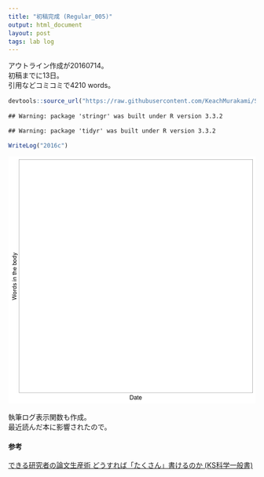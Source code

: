 ```yaml
---
title: "初稿完成 (Regular_005)"
output: html_document
layout: post
tags: lab log
---
```


アウトライン作成が20160714。  
初稿までに13日。  
引用などコミコミで4210 words。  


```r
devtools::source_url("https://raw.githubusercontent.com/KeachMurakami/Sources/master/MyData/WriteLog.R")
```

```
## Warning: package 'stringr' was built under R version 3.3.2
```

```
## Warning: package 'tidyr' was built under R version 3.3.2
```

```r
WriteLog("2016c")
```

![plot of chunk unnamed-chunk-1](/figure/source/2016-07-27-Pub2016c/unnamed-chunk-1-1.png)

執筆ログ表示関数も作成。  
最近読んだ本に影響されたので。  

#### 参考  
[できる研究者の論文生産術 どうすれば「たくさん」書けるのか (KS科学一般書)](http://www.kspub.co.jp/book/detail/1531536.html)  
